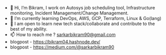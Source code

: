 - 👋 Hi, I’m Bikram, I work on Autosys job scheduling tool, Infrastructure monitoring, Incident Management/Change Management.
- 👀 I’m currently learning DevOps, AWS, GCP, Terraform, Linux & Go(lang)
- 💞️ I am open to learn new tech stack/collaborate and contribute to the best of my ability.
- 📫 How to reach me ? sarkarbikram90@gmail.com
- blogpost - https://bikram04.hashnode.dev/
- blogpost - https://medium.com/@sarkarbikram90

<!---
sarkarbikram90/sarkarbikram90 is a ✨ special ✨ repository because its `README.md` (this file) appears on your GitHub profile.
You can click the Preview link to take a look at your changes.
--->
